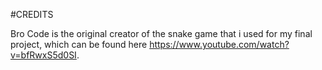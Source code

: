 #CREDITS

Bro Code is the original creator of the snake game that i used for my final project, which can be found here https://www.youtube.com/watch?v=bfRwxS5d0SI. 


